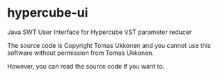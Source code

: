 # hypercube-ui
Java SWT User Interface for Hypercube VST parameter reducer

The source code is Copyright Tomas Ukkonen and you cannot use this software without permission from Tomas Ukkonen.

However, you can read the source code if you want to.
